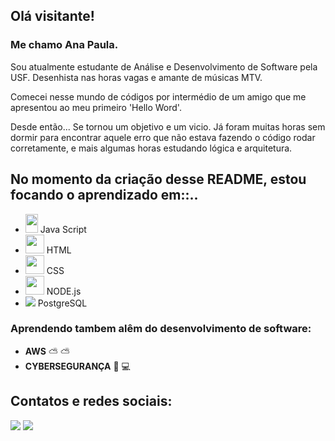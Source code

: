 ## Olá visitante! 

### Me chamo Ana Paula. 

Sou atualmente estudante de Análise e Desenvolvimento de Software pela USF. 
Desenhista nas horas vagas e amante de músicas MTV. 

Comecei nesse mundo de códigos por intermédio de um amigo que me apresentou 
ao meu primeiro 'Hello Word'. 

Desde então... Se tornou um objetivo e um vicio. Já foram muitas horas sem dormir
para encontrar aquele erro que não estava fazendo o código rodar corretamente, e 
mais algumas horas estudando lógica e arquitetura. 

## No momento da criação desse README, estou focando o aprendizado em::.. 
 
 
 - <img src="https://cdn.jsdelivr.net/gh/devicons/devicon/icons/javascript/javascript-original.svg" width="20" height="30"/> Java Script 
 - <img src="https://cdn.jsdelivr.net/gh/devicons/devicon/icons/html5/html5-original-wordmark.svg" width="30" height="30" /> HTML 
 - <img src="https://cdn.jsdelivr.net/gh/devicons/devicon/icons/css3/css3-original-wordmark.svg" width="30" height="30" /> CSS
 - <img src="https://cdn.jsdelivr.net/gh/devicons/devicon/icons/nodejs/nodejs-plain.svg" width="30" height="30" /> NODE.js
 - <img src="https://cdn.jsdelivr.net/gh/devicons/devicon/icons/postgresql/postgresql-original.svg" /> PostgreSQL

### Aprendendo tambem alêm do desenvolvimento de software:

- **AWS** :partly_sunny: :partly_sunny:
- **CYBERSEGURANÇA** :closed_lock_with_key:	:computer:

## Contatos e redes sociais: 
<div>
 <a href = "mailto:anasouza673@gmail.com"><img loading="lazy" src="https://img.shields.io/badge/Gmail-D14836?style=for-the-badge&logo=gmail&logoColor=white" target="_blank"></a>
<a href="https://www.linkedin.com/in/ana-souza-b7a9a4263/" target="_blank"><img loading="lazy" src="https://img.shields.io/badge/-LinkedIn-%230077B5?style=for-the-badge&logo=linkedin&logoColor=white" target="_blank"></a>
</div>

